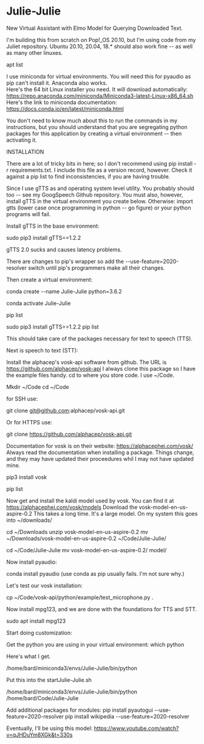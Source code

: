 # Julie-Julie
New Virtual Assistant with Elmo Model for Querying Downloaded Text.

I'm building this from scratch on Pop!_OS 20.10, but I'm using code from my Juliet repository.  Ubuntu 20.10, 20.04, 18.* should also work fine -- as well as many other linuxes.

apt list

I use miniconda for virtual environments.  You will need this for pyaudio as pip can't install it.  Anaconda also works.  
Here's the 64 bit Linux installer you need.  It will download automatically: 
https://repo.anaconda.com/miniconda/Miniconda3-latest-Linux-x86_64.sh
Here's the link to miniconda documentation:
https://docs.conda.io/en/latest/miniconda.html

You don't need to know much about this to run the commands in my instructions, but you should understand that you are segregating python packages for this application by creating a virtual environment -- then activating it.  

INSTALLATION

There are a lot of tricky bits in here; so I don't recommend using pip install -r requirements.txt.  I include this file as a version record, however.  Check it against a pip list to find inconsistencies, if you are having trouble.  

Since I use gTTS as and operating system level utility.  You probably should too -- see my GoogSpeech Github repository. You must also, however, install gTTS in the virtual environment you create below.  Otherwise: import gtts (lower case once programming in python -- go figure) or your python programs will fail.  

Install gTTS in the base environment:

sudo pip3 install gTTS==1.2.2 

gTTS 2.0 sucks and causes latency problems.

There are changes to pip's wrapper so add the --use-feature=2020-resolver switch until pip's programmers make all their changes.

Then create a virtual environment:  

conda create --name Julie-Julie python=3.6.2


conda activate Julie-Julie


pip list


sudo pip3 install gTTS==1.2.2 
pip list

This should take care of the packages necessary for text to speech (TTS).

Next is speech to text (STT):

Install the alphacep's vosk-api software from github.
The URL is https://github.com/alphacep/vosk-api
I always clone this package so I have the example files handy.  cd to where you store code.  I use ~/Code.  

Mkdir ~/Code 
cd ~/Code

for SSH use:

git clone git@github.com:alphacep/vosk-api.git  

Or for HTTPS use:

git clone https://github.com/alphacep/vosk-api.git

Documentation for vosk is on their website:  https://alphacephei.com/vosk/
Always read the documentation when installing a package.  Things change, and they may have updated their proceedures whil I may not have updated mine.

pip3 install vosk 

pip list

Now get and install the kaldi model used by vosk.  You can find it at 
https://alphacephei.com/vosk/models
Download the vosk-model-en-us-aspire-0.2
This takes a long time.  It's a large model. On my system this goes into ~/downloads/

cd ~/Downloads
unzip vosk-model-en-us-aspire-0.2
mv ~/Downloads/vosk-model-en-us-aspire-0.2 ~/Code/Julie-Julie/

cd ~/Code/Julie-Julie
mv vosk-model-en-us-aspire-0.2/ model/ 

Now install pyaudio:

conda install pyaudio    (use conda as pip usually fails. I'm not sure why.)

Let's test our vosk installation:

cp ~/Code/vosk-api/python/example/test_microphone.py .

Now install mpg123, and we are done with the foundations for TTS and STT.

sudo apt install mpg123

Start doing customization:

Get the python you are using in your virtual environment:
which python

Here's what I get.  

/home/bard/miniconda3/envs/Julie-Julie/bin/python

Put this into the startJulie-Julie.sh

/home/bard/miniconda3/envs/Julie-Julie/bin/python /home/bard/Code/Julie-Julie

Add additional packages for modules:
pip install pyautogui --use-feature=2020-resolver
pip install wikipedia --use-feature=2020-resolver




Eventually, I'll be using this model:  https://www.youtube.com/watch?v=qJHDuYm8XGk&t=330s
